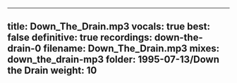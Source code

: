 
---
title: Down_The_Drain.mp3
vocals: true
best: false
definitive: true
recordings: down-the-drain-0
filename: Down_The_Drain.mp3
mixes: down_the_drain-mp3
folder: 1995-07-13/Down the Drain
weight: 10
---
